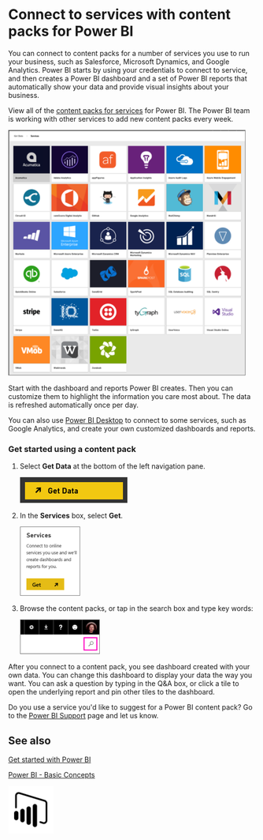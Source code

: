 <properties 
   pageTitle="Connect to services with content packs for Power BI"
   description="Connect to services with content packs for Power BI"
   services="powerbi" 
   documentationCenter="" 
   authors="maggiesMSFT" 
   manager="mblythe" 
   editor=""/>
 
<tags
   ms.service="powerbi"
   ms.devlang="NA"
   ms.topic="article"
   ms.tgt_pltfrm="NA"
   ms.workload="powerbi"
   ms.date="11/06/2015"
   ms.author="tpalmer"/>

# Connect to services with content packs for Power BI

You can connect to content packs for a number of services you use to run your business, such as Salesforce, Microsoft Dynamics, and Google Analytics. Power BI starts by using your credentials to connect to service, and then creates a Power BI dashboard and a set of Power BI reports that automatically show your data and provide visual insights about your business. 

View all of the [content packs for services](https://app.powerbi.com/getdata/services) for Power BI. The Power BI team is working with other services to add new content packs every week. 

![](media/powerbi-content-packs-services/PBI_contpk_all.png)

Start with the dashboard and reports Power BI creates. Then you can customize them to highlight the information you care most about. The data is refreshed automatically once per day. 

You can also use [Power BI Desktop](powerbi-desktop-get-the-desktop.md) to connect to some services, such as Google Analytics, and create your own customized dashboards and reports.  

### Get started using a content pack

1.  Select **Get Data** at the bottom of the left navigation pane.

    ![](media/powerbi-content-packs-services/PBI_GetData.png) 

2.  In the **Services** box, select **Get**.

    ![](media/powerbi-content-packs-services/PBI_GetServices.png) 

3.  Browse the content packs, or tap in the search box and type key words:  

    ![](media/powerbi-content-packs-services/cp_searchbox.png)

After you connect to a content pack, you see dashboard created with your own data. You can change this dashboard to display your data the way you want. You can ask a question by typing in the Q&A box, or click a tile to open the underlying report and pin other tiles to the dashboard.

Do you use a service you'd like to suggest for a Power BI content pack? Go to the [Power BI Support](https://support.powerbi.com/forums/265200-power-bi) page and let us know.


## See also

[Get started with Power BI](powerbi-service-get-started.md)

[Power BI - Basic Concepts](powerbi-service-basic-concepts.md)

![](media/powerbi-content-pack-google-analytics/PBIproduct_icon_black_GA.png)

